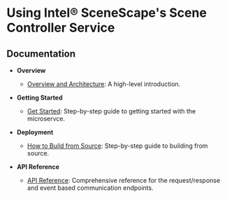 # Using Intel® SceneScape's Scene Controller Service

## Documentation

- **Overview**
  - [Overview and Architecture](docs/user-guide/overview.md): A high-level introduction.

- **Getting Started**
  - [Get Started](docs/user-guide/get-started.md): Step-by-step guide to getting started with the microservce.

- **Deployment**
  - [How to Build from Source](docs/user-guide/How-to-build-source.md): Step-by-step guide to building from source.

- **API Reference**
  - [API Reference](docs/user-guide/api-docs/scene-controller-api.yaml): Comprehensive reference for the request/response and event based communication endpoints.
